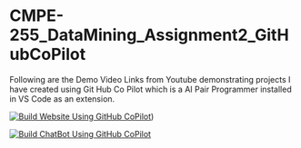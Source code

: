 # CMPE-255_DataMining_Assignment2_GitHubCoPilot
Following are the Demo Video Links from Youtube demonstrating projects I have created using Git Hub Co Pilot which is a AI Pair Programmer installed in VS Code as an extension.

[![Build Website Using GitHub CoPilot](https://img.youtube.com/vi/oNOF1RvHo5E/0.jpg)](https://www.youtube.com/watch?v=oNOF1RvHo5E))

[![Build ChatBot Using GitHub CoPilot](https://img.youtube.com/vi/4yfkGQtN1UE/0.jpg)](https://www.youtube.com/watch?v=4yfkGQtN1UE) 
